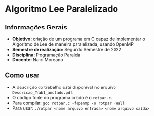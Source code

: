 # Algoritmo Lee Paralelizado

## Informações Gerais
* <b> Objetivo: </b> criação de um programa em C capaz de implementar o Algoritmo de Lee de maneira paralelizada, usando OpenMP
* <b> Semestre de realização: </b> Segundo Semestre de 2022
* <b> Disciplina: </b> Programação Paralela
* <b> Docente: </b> Nahri Moreano

## Como usar


- A descrição do trabalho está disponível no arquivo `Descricao_Trab1_anotado.pdf`.
- O código fonte do programa criado é o `rotpar.c`.
- Para compilar: `gcc rotpar.c -fopenmp -o rotpar -Wall`
- Para usar: `./rotpar <nome arquivo entrada> <nome arquivo saída>`
